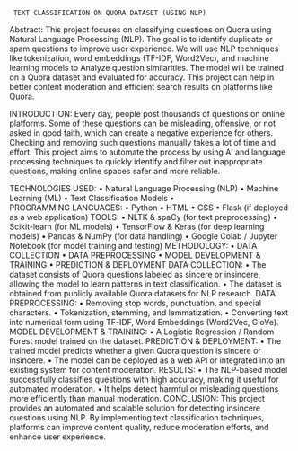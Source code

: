 	 TEXT CLASSIFICATION ON QUORA DATASET (USING NLP)
Abstract:
This project focuses on classifying questions on Quora using Natural Language Processing (NLP). The goal is to identify duplicate or spam questions to improve user experience. We will use NLP techniques like tokenization, word embeddings (TF-IDF, Word2Vec), and machine learning models to Analyze question similarities. The model will be trained on a Quora dataset and evaluated for accuracy. This project can help in better content moderation and efficient search results on platforms like Quora.

INTRODUCTION:
Every day, people post thousands of questions on online platforms. Some of these questions can be misleading, offensive, or not asked in good faith, which can create a negative experience for others. Checking and removing such questions manually takes a lot of time and effort. This project aims to automate the process by using AI and language processing techniques to quickly identify and filter out inappropriate questions, making online spaces safer and more reliable.

TECHNOLOGIES USED:
•	Natural Language Processing (NLP)
•	Machine Learning (ML)
•	Text Classification Models
•	
PROGRAMMING LANGUAGES:
•	Python
•	HTML
•	CSS
•	Flask (if deployed as a web application)
TOOLS:
•	NLTK & spaCy (for text preprocessing)
•	Scikit-learn (for ML models)
•	TensorFlow & Keras (for deep learning models)
•	Pandas & NumPy (for data handling)
•	Google Colab / Jupyter Notebook (for model training and testing)
METHODOLOGY:
•	DATA COLLECTION
•	DATA PREPROCESSING
•	MODEL DEVELOPMENT & TRAINING
•	PREDICTION & DEPLOYMENT
DATA COLLECTION:
•	The dataset consists of Quora questions labeled as sincere or insincere, allowing the model to learn patterns in text classification.
•	The dataset is obtained from publicly available Quora datasets for NLP research.
DATA PREPROCESSING:
•	Removing stop words, punctuation, and special characters.
•	Tokenization, stemming, and lemmatization.
•	Converting text into numerical form using TF-IDF, Word Embeddings (Word2Vec, GloVe).
MODEL DEVELOPMENT & TRAINING:
•	A Logistic Regression / Random Forest model trained on the dataset.
PREDICTION & DEPLOYMENT:
•	The trained model predicts whether a given Quora question is sincere or insincere.
•	The model can be deployed as a web API or integrated into an existing system for content moderation.
RESULTS:
•	The NLP-based model successfully classifies questions with high accuracy, making it useful for automated moderation.
•	It helps detect harmful or misleading questions more efficiently than manual moderation.
CONCLUSION:
This project provides an automated and scalable solution for detecting insincere questions using NLP. By implementing text classification techniques, platforms can improve content quality, reduce moderation efforts, and enhance user experience.
